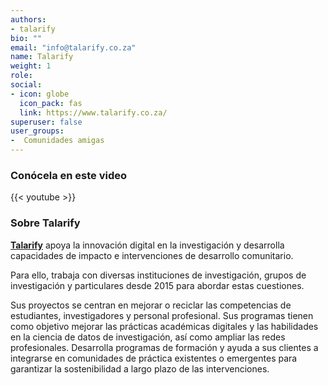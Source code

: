 ```yaml
---
authors:
- talarify
bio: ""
email: "info@talarify.co.za"
name: Talarify
weight: 1
role: 
social:
- icon: globe
  icon_pack: fas
  link: https://www.talarify.co.za/
superuser: false
user_groups:
-  Comunidades amigas
---
```


### Conócela en este video

{{< youtube  >}} 

### Sobre Talarify

**[Talarify](https://www.talarify.co.za/)** apoya la innovación digital en la investigación y desarrolla capacidades de impacto e intervenciones de desarrollo comunitario.

Para ello, trabaja con diversas instituciones de investigación, grupos de investigación y particulares desde 2015 para abordar estas cuestiones. 

Sus proyectos se centran en mejorar o reciclar las competencias de estudiantes, investigadores y personal profesional. Sus programas tienen como objetivo mejorar las prácticas académicas digitales y las habilidades en la ciencia de datos de investigación, así como ampliar las redes profesionales. Desarrolla programas de formación y ayuda a sus clientes a integrarse en comunidades de práctica existentes o emergentes para garantizar la sostenibilidad a largo plazo de las intervenciones. 


